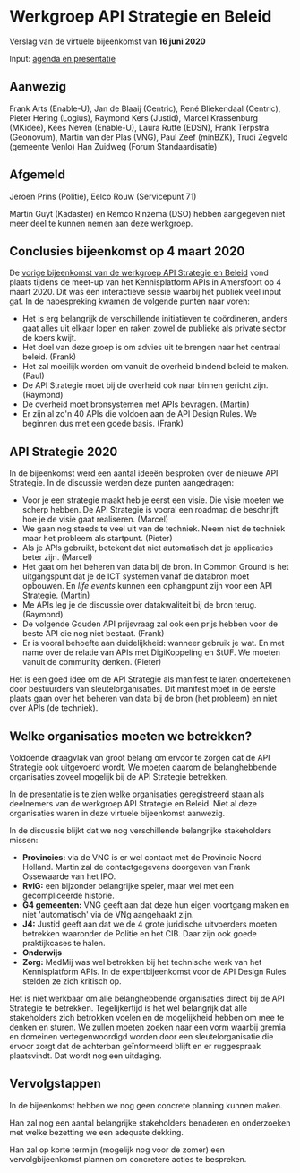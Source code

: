# Werkgroep API Strategie en Beleid
Verslag van de virtuele bijeenkomst van **16 juni 2020**

Input: [agenda en presentatie](https://github.com/Geonovum/KP-APIs/blob/master/Werkgroep%20Communicatie%20en%20Beleid/Voorbeeld%20presentaties/presentatie-api-strategie-20200616.md)

## Aanwezig
Frank Arts (Enable-U), Jan de Blaaij (Centric), René Bliekendaal (Centric), Pieter Hering (Logius), Raymond Kers (Justid), Marcel Krassenburg (MKidee), Kees Neven (Enable-U), Laura Rutte (EDSN), Frank Terpstra (Geonovum), Martin van der Plas (VNG), Paul Zeef (minBZK), Trudi Zegveld (gemeente Venlo)  Han Zuidweg (Forum Standaardisatie)

## Afgemeld
Jeroen Prins (Politie), Eelco Rouw (Servicepunt 71)

Martin Guyt (Kadaster) en Remco Rinzema (DSO) hebben aangegeven niet meer deel te kunnen nemen aan deze werkgroep.

## Conclusies bijeenkomst op 4 maart 2020
De [vorige bijeenkomst van de werkgroep API Strategie en Beleid](https://github.com/Geonovum/KP-APIs/blob/master/Werkgroep%20Communicatie%20en%20Beleid/Verslagen/verslag-sessie-api-strategie-en-beleid-20200304.md) vond plaats tijdens de meet-up van het Kennisplatform APIs in Amersfoort op 4 maart 2020. Dit was een interactieve sessie waarbij het publiek veel input gaf. In de nabespreking kwamen de volgende punten naar voren:
* Het is erg belangrijk de verschillende initiatieven te coördineren, anders gaat alles uit elkaar lopen en raken zowel de publieke als private sector de koers kwijt.
* Het doel van deze groep is om advies uit te brengen naar het centraal beleid. (Frank)
* Het zal moeilijk worden om vanuit de overheid bindend beleid te maken. (Paul)
* De API Strategie moet bij de overheid ook naar binnen gericht zijn. (Raymond)
* De overheid moet bronsystemen met APIs bevragen. (Martin)
* Er zijn al zo'n 40 APIs die voldoen aan de API Design Rules. We beginnen dus met een goede basis. (Frank)

## API Strategie 2020
In de bijeenkomst werd een aantal ideeën besproken over de nieuwe API Strategie. In de discussie werden deze punten aangedragen:
* Voor je een strategie maakt heb je eerst een visie. Die visie moeten we scherp hebben. De API Strategie is vooral een roadmap die beschrijft hoe je de visie gaat realiseren. (Marcel)
* We gaan nog steeds te veel uit van de techniek. Neem niet de techniek maar het probleem als startpunt. (Pieter)
* Als je APIs gebruikt, betekent dat niet automatisch dat je applicaties beter zijn. (Marcel)
* Het gaat om het beheren van data bij de bron. In Common Ground is het uitgangspunt dat je de ICT systemen vanaf de databron moet opbouwen. En *life events* kunnen een ophangpunt zijn voor een API Strategie. (Martin)
* Me APIs leg je de discussie over datakwaliteit bij de bron terug. (Raymond)
* De volgende Gouden API prijsvraag zal ook een prijs hebben voor de beste API die nog niet bestaat. (Frank)
* Er is vooral behoefte aan duidelijkheid: wanneer gebruik je wat. En met name over de relatie van APIs met DigiKoppeling en StUF. We moeten vanuit de community denken. (Pieter)


Het is een goed idee om de API Strategie als manifest te laten ondertekenen door bestuurders van sleutelorganisaties. Dit manifest moet in de eerste plaats gaan over het beheren van data bij de bron (het probleem) en niet over APIs (de techniek). 

## Welke organisaties moeten we betrekken?
Voldoende draagvlak van groot belang om ervoor te zorgen dat de API Strategie ook uitgevoerd wordt. We moeten daarom de belanghebbende organisaties zoveel mogelijk bij de API Strategie betrekken.

In de [presentatie](https://github.com/Geonovum/KP-APIs/blob/master/Werkgroep%20Communicatie%20en%20Beleid/Voorbeeld%20presentaties/presentatie-api-strategie-20200616.md#aan-boord) is te zien welke organisaties  geregistreerd staan als deelnemers van de werkgroep API Strategie en Beleid. Niet al deze organisaties waren in deze virtuele bijeenkomst aanwezig.

In de discussie blijkt dat we nog verschillende belangrijke stakeholders missen:
* **Provincies:** via de VNG is er wel contact met de Provincie Noord Holland. Martin zal de contactgegevens doorgeven van Frank Ossewaarde van het IPO.
* **RvIG:** een bijzonder belangrijke speler, maar wel met een gecompliceerde historie.
* **G4 gemeenten:** VNG geeft aan dat deze hun eigen voortgang maken en niet 'automatisch' via de VNg aangehaakt zijn.
* **J4:** Justid geeft aan dat we de 4 grote juridische uitvoerders moeten betrekken waaronder de Politie en het CIB. Daar zijn ook goede praktijkcases te halen.
* **Onderwijs** 
* **Zorg:** MedMij was wel betrokken bij het technische werk van het Kennisplatform APIs. In de expertbijeenkomst voor de API Design Rules stelden ze zich kritisch op.

Het is niet werkbaar om alle belanghebbende organisaties direct bij de API Strategie te betrekken. Tegelijkertijd is het wel belangrijk dat alle stakeholders zich betrokken voelen en de mogelijkheid hebben om mee te denken en sturen. We zullen moeten zoeken naar een vorm waarbij gremia en domeinen vertegenwoordigd worden door een sleutelorganisatie die ervoor zorgt dat de achterban geïnformeerd blijft en er ruggespraak plaatsvindt. Dat wordt nog een uitdaging.

## Vervolgstappen
In de bijeenkomst hebben we nog geen concrete planning kunnen maken.

Han zal nog een aantal belangrijke stakeholders benaderen en onderzoeken met welke bezetting we een adequate dekking.

Han zal op korte termijn (mogelijk nog voor de zomer) een vervolgbijeenkomst plannen om concretere acties te bespreken.

